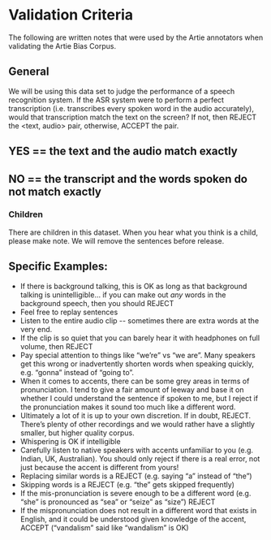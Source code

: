 # Validation Criteria

The following are written notes that were used by the Artie annotators when validating the Artie Bias Corpus.

## General

We will be using this data set to judge the performance of a speech recognition system. If the ASR system were to perform a perfect transcription (i.e. transcribes every spoken word in the audio accurately), would that transcription match the text on the screen? If not, then REJECT the <text, audio> pair, otherwise, ACCEPT the pair.

## YES == the text and the audio match exactly
## NO == the transcript and the words spoken do not match exactly

### Children

There are children in this dataset. When you hear what you think is a child, please make note. We will remove the sentences before release.

## Specific Examples:

- If there is background talking, this is OK as long as that background talking is unintelligible… if you can make out *any* words in the background speech, then you should REJECT
- Feel free to replay sentences
- Listen to the entire audio clip -- sometimes there are extra words at the very end.
- If the clip is so quiet that you can barely hear it with headphones on full volume, then REJECT
- Pay special attention to things like “we’re” vs “we are”. Many speakers get this wrong or inadvertently shorten words when speaking quickly, e.g. “gonna” instead of “going to”.
- When it comes to accents, there can be some grey areas in terms of pronunciation. I tend to give a fair amount of leeway and base it on whether I could understand the sentence if spoken to me, but I reject if the pronunciation makes it sound too much like a different word.
- Ultimately a lot of it is up to your own discretion. If in doubt, REJECT. There’s plenty of other recordings and we would rather have a slightly smaller, but higher quality corpus.
- Whispering is OK if intelligible
- Carefully listen to native speakers with accents unfamiliar to you (e.g. Indian, UK, Australian). You should only reject if there is a real error, not just because the accent is different from yours!
- Replacing similar words is a REJECT (e.g. saying “a” instead of “the”)
- Skipping words is a REJECT (e.g. “the” gets skipped frequently)
- If the mis-pronunciation is severe enough to be a different word (e.g. “she” is pronounced as “sea” or “seize” as “size”) REJECT
- If the mispronunciation does not result in a different word that exists in English, and it could be understood given knowledge of the accent, ACCEPT (“vandalism” said like “wandalism” is OK)
